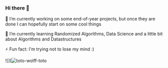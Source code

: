 ### Hi there 👋

 🔭 I’m currently working on some end-of-year projects, but once they are done I can hopefully start on some cool things
 
 🌱 I’m currently learning Randomized Algorithms, Data Science and a little bit about Algorithms and Datastructures
 
 ⚡ Fun fact: I'm trying not to lose my mind :)
 
![](![toto-wolff-toto](https://user-images.githubusercontent.com/79802312/171206825-71fe8772-c626-4667-9426-a831c8b7c792.gif)
